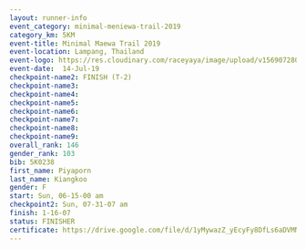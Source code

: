 ```yaml
---
layout: runner-info 
event_category: minimal-meniewa-trail-2019 
category_km: 5KM 
event-title: Minimal Maewa Trail 2019 
event-location: Lampang, Thailand 
event-logo: https://res.cloudinary.com/raceyaya/image/upload/v1569072805/logo/minimal-trail_ktnvsp.jpg 
event-date:  14-Jul-19 
checkpoint-name2: FINISH (T-2) 
checkpoint-name3: 
checkpoint-name4: 
checkpoint-name5: 
checkpoint-name6: 
checkpoint-name7: 
checkpoint-name8: 
checkpoint-name9: 
overall_rank: 146
gender_rank: 103
bib: 5K0238
first_name: Piyaporn
last_name: Kiangkoo
gender: F
start: Sun, 06-15-00 am
checkpoint2: Sun, 07-31-07 am
finish: 1-16-07
status: FINISHER
certificate: https://drive.google.com/file/d/1yMywazZ_yEcyFy8DfLs6aDVMNWQpnAr3/view?usp=sharing
---
```

